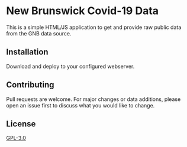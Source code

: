 # New Brunswick Covid-19 Data

This is a simple HTML/JS application to get and provide raw public data from the GNB data source. 

## Installation

Download and deploy to your configured webserver.

## Contributing
Pull requests are welcome. For major changes or data additions, please open an issue first to discuss what you would like to change.

## License
[GPL-3.0](https://www.gnu.org/licenses/gpl-3.0.en.html)
